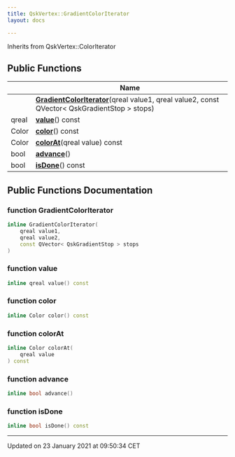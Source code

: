 ```yaml
---
title: QskVertex::GradientColorIterator
layout: docs

---
```





Inherits from QskVertex::ColorIterator

## Public Functions

|                | Name           |
| -------------- | -------------- |
| | **[GradientColorIterator](/docs/classes/class_qsk_vertex_1_1_gradient_color_iterator/#function-gradientcoloriterator)**(qreal value1, qreal value2, const QVector< QskGradientStop > stops) |
| qreal | **[value](/docs/classes/class_qsk_vertex_1_1_gradient_color_iterator/#function-value)**() const |
| Color | **[color](/docs/classes/class_qsk_vertex_1_1_gradient_color_iterator/#function-color)**() const |
| Color | **[colorAt](/docs/classes/class_qsk_vertex_1_1_gradient_color_iterator/#function-colorat)**(qreal value) const |
| bool | **[advance](/docs/classes/class_qsk_vertex_1_1_gradient_color_iterator/#function-advance)**() |
| bool | **[isDone](/docs/classes/class_qsk_vertex_1_1_gradient_color_iterator/#function-isdone)**() const |

## Public Functions Documentation

### function GradientColorIterator

```cpp
inline GradientColorIterator(
    qreal value1,
    qreal value2,
    const QVector< QskGradientStop > stops
)
```


### function value

```cpp
inline qreal value() const
```


### function color

```cpp
inline Color color() const
```


### function colorAt

```cpp
inline Color colorAt(
    qreal value
) const
```


### function advance

```cpp
inline bool advance()
```


### function isDone

```cpp
inline bool isDone() const
```


-------------------------------

Updated on 23 January 2021 at 09:50:34 CET
